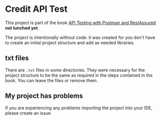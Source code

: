 # Credit API Test
This project is part of the book [API Testing with Postman and RestAssured](https://leanpub.com/api-testing-postman-rest-assured-v1) **not lunched yet**.

The project is intentionally without code: it was created for you don't have to create an initial project structure
and add as needed libraries.

## txt files
There are `.txt` files in some directories. They were necessary for the project structure to be the same as required  in the steps contained in the book.
You can leave the files or remove them.

## My project has problems
If you are experiencing any problems importing the project into your IDE, please create an issue.